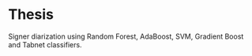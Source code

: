 # Thesis
Signer diarization using Random Forest, AdaBoost, SVM, Gradient Boost and Tabnet classifiers.

